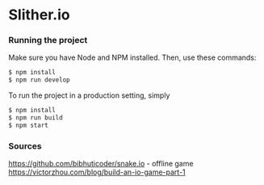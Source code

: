 # Slither.io

### Running the project
Make sure you have Node and NPM installed.
Then, use these commands:
```bash
$ npm install
$ npm run develop
```

To run the project in a production setting, simply

```bash
$ npm install
$ npm run build
$ npm start
```


### Sources
https://github.com/bibhuticoder/snake.io - offline game
https://victorzhou.com/blog/build-an-io-game-part-1 
